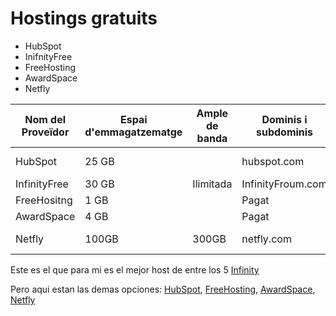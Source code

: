 # Hostings gratuits

- HubSpot
- InifnityFree
- FreeHosting
- AwardSpace
- Netfly



| Nom del Proveïdor|Espai d'emmagatzematge|Ample de banda|Dominis i subdominis|Certificat SSL|Publicitat|Altres característiques|
|------------------|----------------------|--------------|--------------------|--------------|----------|-----------------------|
|    HubSpot       |        25          GB  |              |      hubspot.com   |     Si       |   Si     | Eines de Màrqueting   |
|   InfinityFree   |    30            GB    | Ilimitada    |  InfinityFroum.com |      Si      |      Si  |       Eines de vendes |
|      FreeHositng |        1       GB      |              |   Pagat            |       Pagat  |   Si     |      Formacions       |
|       AwardSpace |           4  GB        |              |     Pagat          |     Pagat    |  Si      |  Res                  |
|         Netfly   |         100GB             |      300GB   |       netfly.com             |     Si       |     Si   | Eines de Marqueting   |


Este es el que para mi es el mejor host de entre los 5 [Infinity](https://github.com/Ruben1305/Free-Hosting/blob/main/InfinityFree.md)

Pero aqui estan las demas opciones: [HubSpot](https://github.com/Ruben1305/Free-Hosting/blob/main/Hubspot.md), [FreeHosting](https://github.com/Ruben1305/Free-Hosting/blob/main/FreeHosting.md), [AwardSpace](https://github.com/Ruben1305/Free-Hosting/blob/main/AwardSapce.md), [Netfly](https://github.com/Ruben1305/Free-Hosting/blob/main/Netfly.md)





